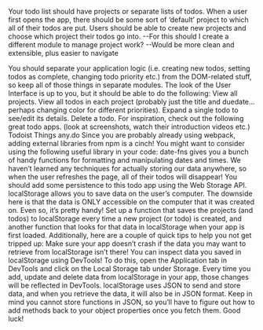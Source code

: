 Your todo list should have projects or separate lists of todos. When a user first opens the app, there should be some sort of ‘default’ project to which all of their todos are put. Users should be able to create new projects and choose which project their todos go into.
--For this should I create a different module to manage project work?
--Would be more clean and extensible, plus easier to navigate

You should separate your application logic (i.e. creating new todos, setting todos as complete, changing todo priority etc.) from the DOM-related stuff, so keep all of those things in separate modules.
The look of the User Interface is up to you, but it should be able to do the following:
View all projects.
View all todos in each project (probably just the title and duedate… perhaps changing color for different priorities).
Expand a single todo to see/edit its details.
Delete a todo.
For inspiration, check out the following great todo apps. (look at screenshots, watch their introduction videos etc.)
Todoist
Things
any.do
Since you are probably already using webpack, adding external libraries from npm is a cinch! You might want to consider using the following useful library in your code:
date-fns gives you a bunch of handy functions for formatting and manipulating dates and times.
We haven’t learned any techniques for actually storing our data anywhere, so when the user refreshes the page, all of their todos will disappear! You should add some persistence to this todo app using the Web Storage API.
localStorage allows you to save data on the user’s computer. The downside here is that the data is ONLY accessible on the computer that it was created on. Even so, it’s pretty handy! Set up a function that saves the projects (and todos) to localStorage every time a new project (or todo) is created, and another function that looks for that data in localStorage when your app is first loaded. Additionally, here are a couple of quick tips to help you not get tripped up:
Make sure your app doesn’t crash if the data you may want to retrieve from localStorage isn’t there!
You can inspect data you saved in localStorage using DevTools! To do this, open the Application tab in DevTools and click on the Local Storage tab under Storage. Every time you add, update and delete data from localStorage in your app, those changes will be reflected in DevTools.
localStorage uses JSON to send and store data, and when you retrieve the data, it will also be in JSON format. Keep in mind you cannot store functions in JSON, so you’ll have to figure out how to add methods back to your object properties once you fetch them. Good luck!